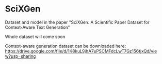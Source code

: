 # SciXGen
Dataset and model in the paper "SciXGen: A Scientific Paper Dataset for Context-Aware Text Generation"

Whole dataset will come soon

Context-aware generation dataset can be downloaded here: https://drive.google.com/file/d/1K8kuL9jhA7uPSCMFdcLwT7Gz156tjxQd/view?usp=sharing
